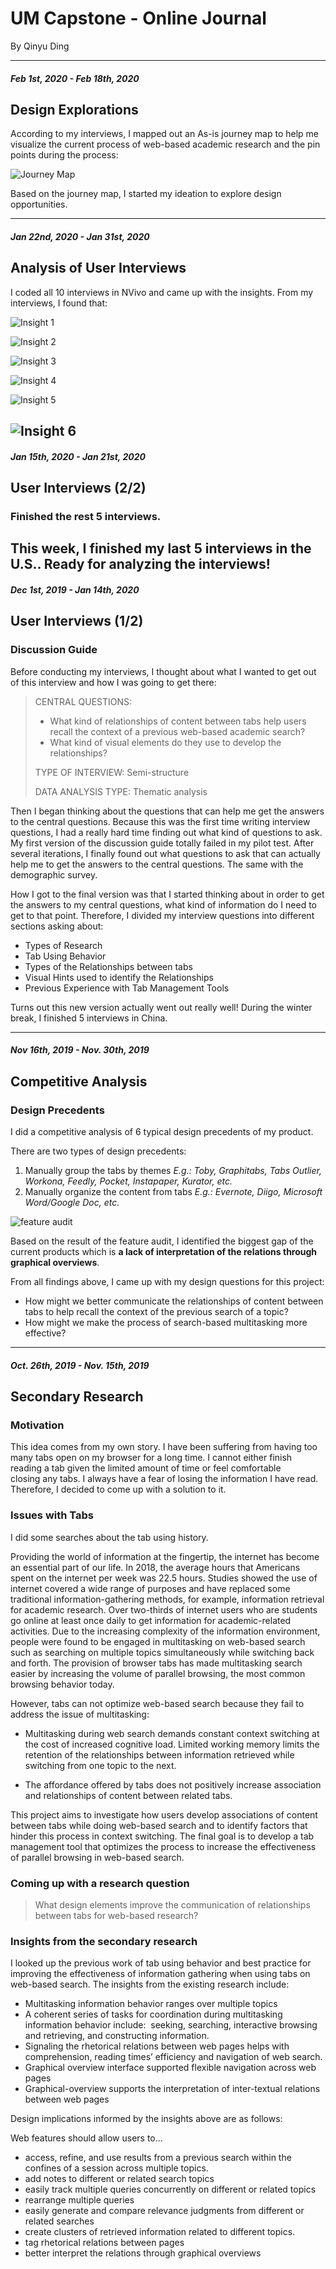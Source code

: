 # UM Capstone - Online Journal #
By Qinyu Ding

---
##### Feb 1st, 2020 - Feb 18th, 2020
## Design Explorations

According to my interviews, I mapped out an As-is journey map to help me visualize the current process of web-based academic research and the pin points during the process:


![Journey Map](/Assets/JourneyMap.png)

Based on the journey map, I started my ideation to explore design opportunities.

---
##### Jan 22nd, 2020 - Jan 31st, 2020
## Analysis of User Interviews

I coded all 10 interviews in NVivo and came up with the insights. From my interviews, I found that:

![Insight 1](/Assets/insights6.png)

![Insight 2](/Assets/insights5.png)

![Insight 3](/Assets/insights4.png)

![Insight 4](/Assets/insights3.png)

![Insight 5](/Assets/insights2.png)

![Insight 6](/Assets/insights1.png)
---
##### Jan 15th, 2020 - Jan 21st, 2020
## User Interviews (2/2)

### Finished the rest 5 interviews.
This week, I finished my last 5 interviews in the U.S.. Ready for analyzing the interviews!
---
##### Dec 1st, 2019 - Jan 14th, 2020
## User Interviews (1/2)

### Discussion Guide
Before conducting my interviews, I thought about what I wanted to get out of this interview and how I was going to get there: 

> CENTRAL QUESTIONS: 
> - What kind of relationships of content between tabs help users recall the context of a previous web-based academic search?
> - What kind of visual elements do they use to develop the relationships?
>
> TYPE OF INTERVIEW: Semi-structure
>
> DATA ANALYSIS TYPE: Thematic analysis

Then I began thinking about the questions that can help me get the answers to the central questions. Because this was the first time writing interview questions, I had a really hard time finding out what kind of questions to ask. My first version of the discussion guide totally failed in my pilot test. After several iterations, I finally found out what questions to ask that can actually help me to get the answers to the central questions. The same with the demographic survey.

​How I got to the final version was that I started thinking about in order to get the answers to my central questions, what kind of information do I need to get to that point. Therefore, I divided my interview questions into different sections asking about:
+ Types of Research
+ Tab Using Behavior
+ Types of the Relationships between tabs
+ Visual Hints used to identify the Relationships
+ Previous Experience with Tab Management Tools

Turns out this new version actually went out really well! During the winter break, I finished 5 interviews in China.

---

##### Nov 16th, 2019 - Nov. 30th, 2019
## Competitive Analysis  

### Design Precedents
I did a competitive analysis of 6 typical design precedents of my product.

There are two types of design precedents:

1. Manually group the tabs by themes
    *E.g.: Toby, Graphitabs, Tabs Outlier, Workona, Feedly, Pocket, Instapaper, Kurator, etc.*
2. Manually organize the content from tabs
    *E.g.: Evernote, Diigo, Microsoft Word/Google Doc, etc.*

![feature audit](/Assets/featureAudit.png)


Based on the result of the feature audit, I identified the biggest gap of the current products which is **a lack of interpretation of the relations through graphical overviews**.

From all findings above, I came up with my design questions for this project:
+ How might we better communicate the relationships of content between tabs to help recall the context of the previous search of a topic?
+ How might we make the process of search-based multitasking more effective?
---


##### Oct. 26th, 2019 - Nov. 15th, 2019
## Secondary Research  

### Motivation
This idea comes from my own story. I have been suffering from having too many tabs open on my browser for a long time. I cannot either finish reading a tab given the limited amount of time or feel comfortable closing any tabs. I always have a fear of losing the information I have read. Therefore, I decided to come up with a solution to it.

### Issues with Tabs
I did some searches about the tab using history. 

Providing the world of information at the fingertip, the internet has become an essential part of our life. In 2018, the average hours that Americans spent on the internet per week was 22.5 hours. Studies showed the use of internet covered a wide range of purposes and have replaced some traditional information-gathering methods, for example, information retrieval for academic research. Over two-thirds of internet users who are students go online at least once daily to get information for academic-related activities. Due to the increasing complexity of the information environment, people were found to be engaged in multitasking on web-based search such as searching on multiple topics simultaneously while switching back and forth. The provision of browser tabs has made multitasking search easier by increasing the volume of parallel browsing, the most common browsing behavior today.

However, tabs can not optimize web-based search because they fail to address the issue of multitasking:

* Multitasking during web search demands constant context switching at the cost of increased cognitive load. Limited working memory limits the retention of the relationships between information retrieved while switching from one topic to the next.

* The affordance offered by tabs does not positively increase association and relationships of content between related tabs.

This project aims to investigate how users develop associations of content between tabs while doing web-based search and to identify factors that hinder this process in context switching. The final goal is to develop a tab management tool that optimizes the process to increase the effectiveness of parallel browsing in web-based search.

### Coming up with a research question
> What design elements improve the communication of relationships between tabs for web-based research?

### Insights from the secondary research
I looked up the previous work of tab using behavior and best practice for improving the effectiveness of information gathering when using tabs on web-based search. The insights from the existing research include:

* Multitasking information behavior ranges over multiple topics 
* A coherent series of tasks for coordination during multitasking information behavior include:  seeking, searching, interactive browsing and retrieving, and constructing information.
* Signaling the rhetorical relations between web pages helps with comprehension, reading times’ efficiency and navigation of web search.
* Graphical overview interface supported flexible navigation across web pages 
* Graphical-overview supports the interpretation of inter-textual relations between web pages

Design implications informed by the insights above are as follows:

Web features should allow users to...
* access, refine, and use results from a previous search within the confines of a session across multiple topics.
* add notes to different or related search topics
* easily track multiple queries concurrently on different or related topics 
* rearrange multiple queries
* easily generate and compare relevance judgments from different or related searches
* create clusters of retrieved information related to different topics.
* tag rhetorical relations between pages
* better interpret the relations through graphical overviews

​
